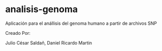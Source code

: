 # analisis-genoma

Aplicación para el anállisis del genoma humano a partir de archivos SNP 


Creado Por:

Julio César Saldañ, 
Daniel Ricardo Martin
